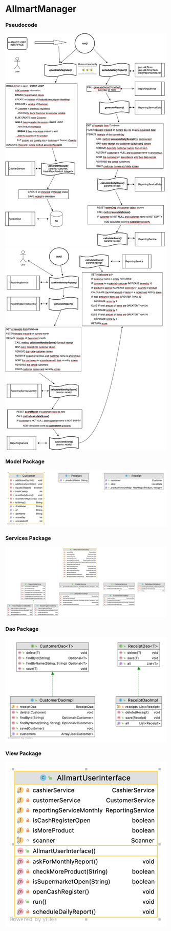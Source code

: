 # AllmartManager
### Pseudocode
![](https://github.com/Mert1980/AllmartManager/blob/main/src/main/resources/AllmartPseudocode1.png?raw=true)
![](https://github.com/Mert1980/AllmartManager/blob/main/src/main/resources/AllmartPseudocode2.png?raw=true)

### Model Package
![](https://github.com/Mert1980/AllmartManager/blob/main/src/main/resources/model.png?raw=true)

### Services Package
![](https://github.com/Mert1980/AllmartManager/blob/main/src/main/resources/Package%20services.png?raw=true)

### Dao Package
![](https://github.com/Mert1980/AllmartManager/blob/main/src/main/resources/Package%20dao.png?raw=true)

### View Package
![](https://github.com/Mert1980/AllmartManager/blob/main/src/main/resources/Package%20view.png?raw=true)
